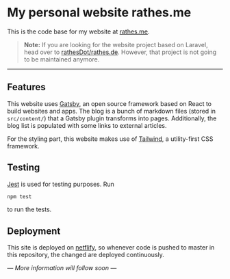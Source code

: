 # My personal website rathes.me

This is the code base for my website at [rathes.me](https://rathes.me).

> **Note:** If you are looking for the website project based on Laravel, head over to [rathesDot/rathes.de](https://github.com/rathesDot/rathes.de). However, that project is not going to be maintained anymore.

---

## Features

This website uses [Gatsby](https://www.gatsbyjs.org), an open source framework based on React to build websites and apps. The blog is a bunch of markdown files (stored in `src/content/`) that a Gatsby plugin transforms into pages. Additionally, the blog list is populated with some links to external articles.

For the styling part, this website makes use of [Tailwind](https://tailwindcss.com/), a utility-first CSS framework.

## Testing

[Jest](https://jestjs.io/) is used for testing purposes. Run

```sh
npm test
```

to run the tests.

## Deployment

This site is deployed on [netflify](https://www.netlify.com/), so whenever code is pushed to master in this repository, the changed are deployed continuously.

_— More information will follow soon —_
